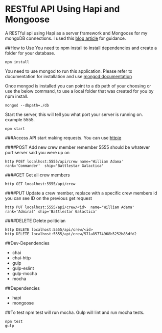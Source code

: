 # RESTful API Using Hapi and Mongoose
A RESTful api using Hapi as a server framework and Mongoose for my mongoDB connections. I used this [blog article](http://www.tothenew.com/blog/build-restful-api-using-node-and-hapi/) for guidance.

##How to Use
You need to npm install to install dependencies and create a folder for your database.
```
npm install

```
You need to use mongod to run this application. Please refer to documentation for installation and use [mongod documentation](https://docs.mongodb.org/manual/reference/program/mongod/)

Once mongod is installed you can point to a db path of your choosing or use the below command, to use a local folder that was created for you by npm install.

```
mongod --dbpath=./db

```
Start the server, this will tell you what port your server is running on. example 5555.
```
npm start

```

###Access API
start making requests. You can use [httpie](https://github.com/jkbrzt/httpie)

####POST
Add new crew member remember 5555 should be whatever port server said you were up on
```
http POST localhost:5555/api/crew name='William Adama' rank='Commander'  ship='Battlestar Galactica'
```
####GET
Get all crew members
```
http GET localhost:5555/api/crew

```
####PUT
Update a crew member, replace <id> with a specific crew members id you can see ID on the previous get request

```
http PUT localhost:5555/api/crew/<id>  name='William Adama' rank='Admiral' ship='Battlestar Galactica'
```
####DELETE
Delete politician
```
http DELETE localhost:5555/api/crew/<id>
http DELETE localhost:5555/api/crew/571a85774968b5252b83dfd2

```

##Dev-Dependencies
* chai
* chai-http
* gulp
* gulp-eslint
* gulp-mocha
* mocha

##Dependencies
* hapi
* mongoose

##To test
npm test will run mocha. Gulp will lint and run mocha tests.
```
npm test
gulp
```
